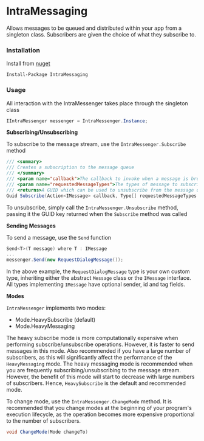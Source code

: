 # IntraMessaging
Allows messages to be queued and distributed within your app from a singleton class. Subscribers are given the choice of what they subscribe to.

### Installation
Install from [nuget](https://www.nuget.org/packages/IntraMessaging)

```
Install-Package IntraMessaging
```

### Usage
All interaction with the IntraMessenger takes place through the singleton class

```c#
IIntraMessenger messenger = IntraMessenger.Instance;
```

**Subscribing/Unsubscribing**

To subscribe to the message stream, use the `IntraMessenger.Subscribe` method

```c#
/// <summary>
/// Creates a subscription to the message queue
/// </summary>
/// <param name="callback">The callback to invoke when a message is broadcast</param>
/// <param name="requestedMessageTypes">The types of message to subscribe to</param>
/// <returns>A GUID which can be used to unsubscribe from the message queue</returns>
Guid Subscribe(Action<IMessage> callback, Type[] requestedMessageTypes = null)
```

To unsubscribe, simply call the `IntraMessenger.Unsubscribe` method, passing it the GUID key returned when the `Subscribe` method was called

**Sending Messages**

To send a message, use the ```Send``` function

``` c#
Send<T>(T message) where T : IMessage
...
messenger.Send(new RequestDialogMessage());
```

In the above example, the ```RequestDialogMessage``` type is your own custom type, inheriting either the abstract ```Message``` class or the ```IMessage``` interface.
All types implementing ```IMessage``` have optional sender, id and tag fields.

**Modes**

`IntraMessenger` implements two modes:
- Mode.HeavySubscribe (default)
- Mode.HeavyMessaging

The heavy subscribe mode is more computationally expensive when performing subscribe/unsubscribe operations. However, it is faster to send messages in this mode. Also recommended if you have a large number of subscribers, as this will significantly affect the performance of the `HeavyMessaging` mode.
The heavy messaging mode is recommended when you are frequently subscribing/unsubscribing to the message stream. However, the benefit of this mode will start to decrease with large numbers of subscribers. Hence, `HeavySubscribe` is the default and recommended mode.

To change mode, use the `IntraMessenger.ChangeMode` method. It is recommended that you change modes at the beginning of your program's execution lifecycle, as the operation becomes more expensive proportional to the number of subscribers.

```c#
void ChangeMode(Mode changeTo)
```

